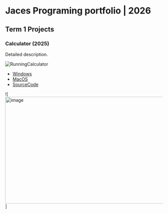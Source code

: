 # Jaces Programing portfolio | 2026

## Term 1 Projects

### Calculator (2025)

Detailed description.

![RunningCalculator]()

* [Windows]()
* [MacOS]()
* [SourceCode]()

![<img width="530" height="341" alt="image" src="https://github.com/user-attachments/assets/2c41a28d-2fb5-4f4d-ab34-a536f6cef7b8" />
]
